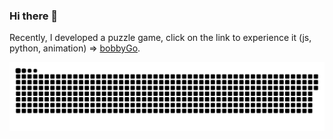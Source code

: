 ### Hi there 👋

Recently, I developed a puzzle game, click on the link to experience it (js, python, animation) => [bobbyGo](https://bobby.duters-wu.cn).

![github contribution grid snake animation](https://raw.githubusercontent.com/snapre/snapre/output/github-contribution-grid-snake.svg)

